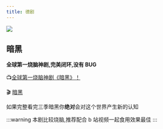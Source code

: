 ```yaml
---
title: 德剧
---
```


![](/movies/4.jpg)

## 暗黑

**全球第一烧脑神剧,完美闭环,没有 BUG**

:tv:[全球第一烧脑神剧《暗黑》！](https://www.bilibili.com/video/BV1oy4y127Vf?from=search&seid=5891345320618745378)

:clapper: [暗黑](https://pan.baidu.com/s/1fKP0hbKpnsjAeLXZak240w)

如果完整看完三季暗黑你**绝对**会对这个世界产生新的认知

:::warning
本剧比较烧脑,推荐配合 b 站视频一起食用效果最佳
:::

